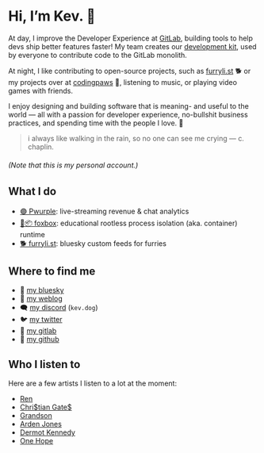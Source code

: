 # Hi, I’m Kev. 👋

At day, I improve the Developer Experience at [GitLab](https://about.gitlab.com), building tools to help devs ship better features faster! My team creates our [development kit](https://gitlab.com/gitlab-org/gitlab-development-kit), used by everyone to contribute code to the GitLab monolith.

At night, I like contributing to open-source projects, such as [furryli.st](https://github.com/strideynet/bsky-furry-feed) 🐕 or my projects over at [codingpaws](https://gitlab.com/codingpaws) 🐾, listening to music, or playing video games with friends.

I enjoy designing and building software that is meaning- and useful to the world — all with a passion for developer experience, no-bullshit business practices, and spending time with the people I love. 🩷

<!--private-->

> i always like walking in the rain, so no one can see me crying — c. chaplin.

###### (Note that this is my personal account.)

<!--/private-->

## What I do <!--work:outside of work/work-->

- [🟣 Pwurple](https://gitlab.com/codingpaws/pwurple/): live-streaming revenue & chat analytics
- [🦊📦 foxbox](https://github.com/codingpa-ws/foxbox): educational rootless process isolation (aka. container) runtime
- [🐕 furryli.st](https://github.com/strideynet/bsky-furry-feed): bluesky custom feeds for furries

## Where to find me

- 🦋 [my bluesky](https://bsky.app/profile/codingpa.ws)
- 🐾 [my weblog](https://codingpa.ws)
- 🗨 [my discord](https://discord.com/users/216472541148086272) (`kev.dog`)
- 🐦 [my twitter](https://twitter.com/kevslashnull/)
- 🦊 [my gitlab](https://gitlab.com/KevSlashNull)
- 🐙 [my github](https://github.com/KevSlashNull)
<!--work:- 👔 [my linkedin](https://www.linkedin.com/in/kev-k/)/work-->

## Who I listen to

Here are a few artists I listen to a lot at the moment:

- [Ren](https://genius.com/artists/Ren)
- [Chri\$tian Gate\$](https://genius.com/artists/Chri-tian-gate)
- [Grandson](https://genius.com/artists/Grandson)
- [Arden Jones](https://genius.com/artists/Arden-jones)
- [Dermot Kennedy](https://genius.com/artists/Dermot-kennedy)
- [One Hope](https://genius.com/artists/One-hope)

<!--work:

---
Note: This file is auto-generated from my personal repo at [KevSlashNull/KevSlashNull](https://gitlab.com/KevSlashNull/KevSlashNull).
/work-->

<!--
**KevSlashNull/KevSlashNull** is a ✨ _special_ ✨ repository because its `README.md` (this file) appears on your GitHub profile.

Here are some ideas to get you started:

- 🔭 I’m currently working on ...
- 🌱 I’m currently learning ...
- 👯 I’m looking to collaborate on ...
- 🤔 I’m looking for help with ...
- 💬 Ask me about ...
- 📫 How to reach me: ...
- 😄 Pronouns: ...
- ⚡ Fun fact: ...
-->
